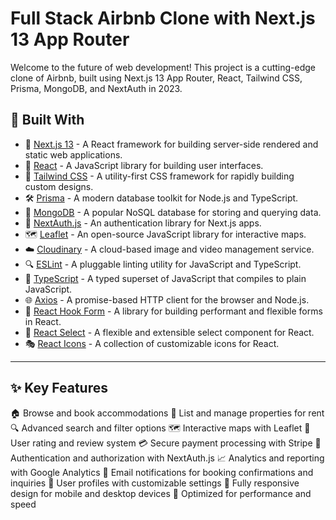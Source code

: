 # Full Stack Airbnb Clone with Next.js 13 App Router

Welcome to the future of web development! This project is a cutting-edge clone of Airbnb, built using Next.js 13 App Router, React, Tailwind CSS, Prisma, MongoDB, and NextAuth in 2023.

## 🔧 Built With

- 🔗 [Next.js 13](https://nextjs.org/) - A React framework for building server-side rendered and static web applications.
- 🚀 [React](https://reactjs.org/) - A JavaScript library for building user interfaces.
- 🎨 [Tailwind CSS](https://tailwindcss.com/) - A utility-first CSS framework for rapidly building custom designs.
- 🛠️ [Prisma](https://www.prisma.io/) - A modern database toolkit for Node.js and TypeScript.
- 🍃 [MongoDB](https://www.mongodb.com/) - A popular NoSQL database for storing and querying data.
- 🔑 [NextAuth.js](https://next-auth.js.org/) - An authentication library for Next.js apps.
- 🗺️ [Leaflet](https://leafletjs.com/) - An open-source JavaScript library for interactive maps.
- ☁️ [Cloudinary](https://cloudinary.com/) - A cloud-based image and video management service.
- 🔍 [ESLint](https://eslint.org/) - A pluggable linting utility for JavaScript and TypeScript.
- 🧰 [TypeScript](https://www.typescriptlang.org/) - A typed superset of JavaScript that compiles to plain JavaScript.
- 🌐 [Axios](https://axios-http.com/) - A promise-based HTTP client for the browser and Node.js.
- 📝 [React Hook Form](https://react-hook-form.com/) - A library for building performant and flexible forms in React.
- 🎉 [React Select](https://react-select.com/) - A flexible and extensible select component for React.
- 🎭 [React Icons](https://react-icons.github.io/react-icons/) - A collection of customizable icons for React.

***

## ✨ Key Features

🏠 Browse and book accommodations
🏢 List and manage properties for rent
🔍 Advanced search and filter options
🗺️ Interactive maps with Leaflet
🌟 User rating and review system
💳 Secure payment processing with Stripe
🔐 Authentication and authorization with NextAuth.js
📈 Analytics and reporting with Google Analytics
📧 Email notifications for booking confirmations and inquiries
👤 User profiles with customizable settings
📱 Fully responsive design for mobile and desktop devices
🚀 Optimized for performance and speed
